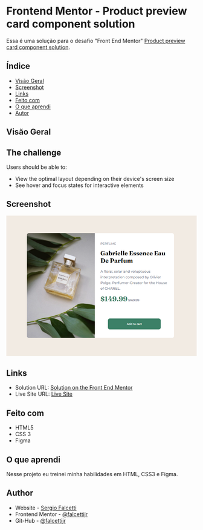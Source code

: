 # Frontend Mentor - Product preview card component solution

Essa é uma solução para o desafio "Front End Mentor" [Product preview card component solution](https://www.frontendmentor.io/challenges/product-preview-card-component-GO7UmttRfa/hub/product-preview-card-component-CoR0evntSp). 

## Índice

- [Visão Geral](#visão-geral)
- [Screenshot](#screenshot)
- [Links](#links)
- [Feito com](#Feito-com)
- [O que aprendi](#o-que-aprendi)
- [Autor](#autor)


## Visão Geral

## The challenge

Users should be able to:

- View the optimal layout depending on their device's screen size
- See hover and focus states for interactive elements

## Screenshot

![](./design/screenshot.png)

## Links

- Solution URL: [Solution on the Front End Mentor](https://www.frontendmentor.io/solutions/product-preview-card-component-AtnaZwF2Ri)
- Live Site URL: [Live Site](https://falcettijr.github.io/product-preview-card-component-main/)

## Feito com

- HTML5 
- CSS 3 
- Figma

## O que aprendi

Nesse projeto eu treinei minha habilidades em HTML, CSS3 e Figma.

## Author

- Website - [Sergio Falcetti](https://beacons.ai/sergiofalcetti)
- Frontend Mentor - [@falcettijr](https://www.frontendmentor.io/profile/falcettijr)
- Git-Hub - [@falcettijr](https://github.com/falcettijr)

